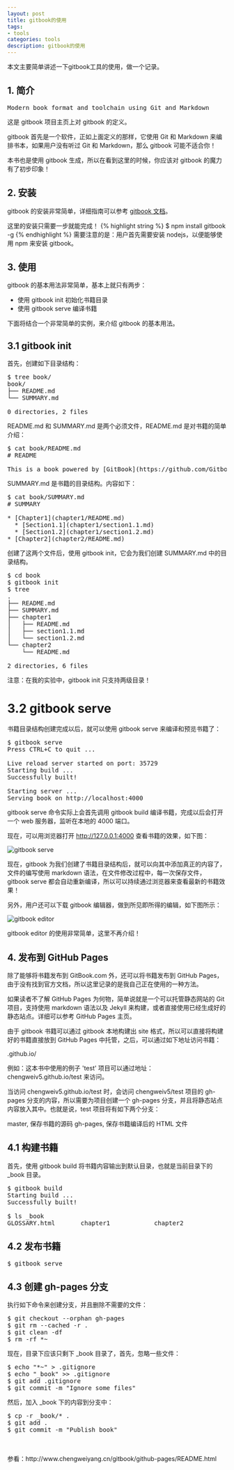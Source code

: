 ```yaml
---
layout: post
title: gitbook的使用
tags:
- tools
categories: tools
description: gitbook的使用
---
```


本文主要简单讲述一下gitbook工具的使用，做一个记录。

<!-- more -->


## 1. 简介
<pre>
Modern book format and toolchain using Git and Markdown
</pre>
这是 gitbook 项目主页上对 gitbook 的定义。

gitbook 首先是一个软件，正如上面定义的那样，它使用 Git 和 Markdown 来编排书本，如果用户没有听过 Git 和 Markdown，那么 gitbook 可能不适合你！

本书也是使用 gitbook 生成，所以在看到这里的时候，你应该对 gitbook 的魔力有了初步印象！

## 2. 安装
gitbook 的安装非常简单，详细指南可以参考 [gitbook 文档](https://github.com/GitbookIO/gitbook)。

这里的安装只需要一步就能完成！
{% highlight string %}
$ npm install gitbook -g
{% endhighlight %}
需要注意的是：用户首先需要安装 nodejs，以便能够使用 npm 来安装 gitbook。


## 3. 使用
gitbook 的基本用法非常简单，基本上就只有两步：

* 使用 gitbook init 初始化书籍目录
* 使用 gitbook serve 编译书籍

下面将结合一个非常简单的实例，来介绍 gitbook 的基本用法。

## 3.1 gitbook init
首先，创建如下目录结构：
<pre>
$ tree book/
book/
├── README.md
└── SUMMARY.md

0 directories, 2 files
</pre>
README.md 和 SUMMARY.md 是两个必须文件，README.md 是对书籍的简单介绍：



<pre>
$ cat book/README.md 
# README

This is a book powered by [GitBook](https://github.com/GitbookIO/gitbook).
</pre>


SUMMARY.md 是书籍的目录结构。内容如下：
<pre>
$ cat book/SUMMARY.md 
# SUMMARY

* [Chapter1](chapter1/README.md)
  * [Section1.1](chapter1/section1.1.md)
  * [Section1.2](chapter1/section1.2.md)
* [Chapter2](chapter2/README.md)
</pre>



创建了这两个文件后，使用 gitbook init，它会为我们创建 SUMMARY.md 中的目录结构。
<pre>
$ cd book
$ gitbook init
$ tree
.
├── README.md
├── SUMMARY.md
├── chapter1
│   ├── README.md
│   ├── section1.1.md
│   └── section1.2.md
└── chapter2
    └── README.md

2 directories, 6 files
</pre>
注意：在我的实验中，gitbook init 只支持两级目录！


# 3.2 gitbook serve
书籍目录结构创建完成以后，就可以使用 gitbook serve 来编译和预览书籍了：

<pre>
$ gitbook serve
Press CTRL+C to quit ...

Live reload server started on port: 35729
Starting build ...
Successfully built!

Starting server ...
Serving book on http://localhost:4000
</pre>
gitbook serve 命令实际上会首先调用 gitbook build 编译书籍，完成以后会打开一个 web 服务器，监听在本地的 4000 端口。

现在，可以用浏览器打开 http://127.0.0.1:4000 查看书籍的效果，如下图：

![gitbook serve](https://ivanzz1001.github.io/records/assets/img/tools/gitbook-sample.png)

现在，gitbook 为我们创建了书籍目录结构后，就可以向其中添加真正的内容了，文件的编写使用 markdown 语法，在文件修改过程中，每一次保存文件，gitbook serve 都会自动重新编译，所以可以持续通过浏览器来查看最新的书籍效果！

另外，用户还可以下载 gitbook 编辑器，做到所见即所得的编辑，如下图所示：

![gitbook editor](https://ivanzz1001.github.io/records/assets/img/tools/gitbook-editor.png)

gitbook editor 的使用非常简单，这里不再介绍！



## 4. 发布到 GitHub Pages
除了能够将书籍发布到 GitBook.com 外，还可以将书籍发布到 GitHub Pages，由于没有找到官方文档，所以这里记录的是我自己正在使用的一种方法。

如果读者不了解 GitHub Pages 为何物，简单说就是一个可以托管静态网站的 Git 项目，支持使用 markdown 语法以及 Jekyll 来构建，或者直接使用已经生成好的静态站点。详细可以参考 GitHub Pages 主页。

由于 gitbook 书籍可以通过 gitbook 本地构建出 site 格式，所以可以直接将构建好的书籍直接放到 GitHub Pages 中托管，之后，可以通过如下地址访问书籍：

<username>.github.io/<project>

例如：这本书中使用的例子 'test' 项目可以通过地址：chengweiv5.github.io/test 来访问。

当访问 chengweiv5.github.io/test 时，会访问 chengweiv5/test 项目的 gh-pages 分支的内容，所以需要为项目创建一个 gh-pages 分支，并且将静态站点内容放入其中。也就是说，test 项目将有如下两个分支：

master, 保存书籍的源码
gh-pages, 保存书籍编译后的 HTML 文件

## 4.1 构建书籍
首先，使用 gitbook build 将书籍内容输出到默认目录，也就是当前目录下的 _book 目录。
<pre>
$ gitbook build
Starting build ...
Successfully built!

$ ls _book
GLOSSARY.html       chapter1            chapter2            gitbook             glossary_index.json index.html          search_index.json
</pre>


## 4.2 发布书籍
<pre>
$ gitbook serve
</pre>

## 4.3 创建 gh-pages 分支
执行如下命令来创建分支，并且删除不需要的文件：

<pre>
$ git checkout --orphan gh-pages
$ git rm --cached -r .
$ git clean -df
$ rm -rf *~
</pre>


现在，目录下应该只剩下 _book 目录了，首先，忽略一些文件：
<pre>
$ echo "*~" > .gitignore
$ echo "_book" >> .gitignore
$ git add .gitignore
$ git commit -m "Ignore some files"
</pre>


然后，加入 _book 下的内容到分支中：
<pre>
$ cp -r _book/* .
$ git add .
$ git commit -m "Publish book"
</pre>


<br />
<br />
参看：http://www.chengweiyang.cn/gitbook/github-pages/README.html


<br />
<br />
<br />

